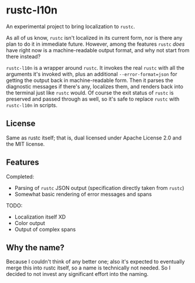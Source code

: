 # rustc-l10n

An experimental project to bring localization to `rustc`.

As all of us know, `rustc` isn't localized in its current form, nor is there
any plan to do it in immediate future. However, among the features `rustc`
*does* have right now is a machine-readable output format, and why not start
from there instead?

`rustc-l10n` is a wrapper around `rustc`. It invokes the real `rustc` with
all the arguments it's invoked with, plus an additional `--error-format=json`
for getting the output back in machine-readable form. Then it parses the
diagnostic messages if there's any, localizes them, and renders back into the
terminal just like `rustc` would. Of course the exit status of `rustc` is
preserved and passed through as well, so it's safe to replace `rustc` with
`rustc-l10n` in scripts.


## License

Same as rustc itself; that is, dual licensed under Apache License 2.0 and the
MIT license.


## Features

Completed:

* Parsing of `rustc` JSON output (specification directly taken from `rustc`)
* Somewhat basic rendering of error messages and spans

TODO:

* Localization itself XD
* Color output
* Output of complex spans


## Why the name?

Because I couldn't think of any better one; also it's expected to eventually
merge this into rustc itself, so a name is technically not needed. So I
decided to not invest any significant effort into the naming.


<!-- vim:set ai et ts=4 sw=4 sts=4 fenc=utf-8: -->
